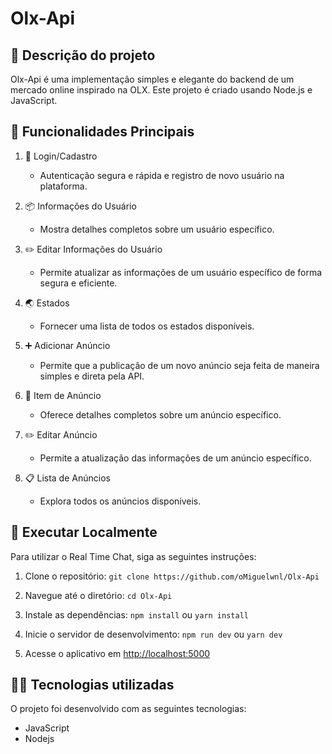 # Olx-Api

## 📜 Descrição do projeto

Olx-Api é uma implementação simples e elegante do backend de um mercado online inspirado na OLX. Este projeto é criado usando Node.js e JavaScript.

## 🔨 Funcionalidades Principais

1. 🔐 Login/Cadastro

   - Autenticação segura e rápida e registro de novo usuário na plataforma.

2. 📦 Informações do Usuário

   - Mostra detalhes completos sobre um usuário específico.

3. ✏️ Editar Informações do Usuário
   - Permite atualizar as informações de um usuário específico de forma segura e eficiente.
4. 🌏 Estados

   - Fornecer uma lista de todos os estados disponíveis.

5. ➕ Adicionar Anúncio

   - Permite que a publicação de um novo anúncio seja feita de maneira simples e direta pela API.

6. 📄 Item de Anúncio

   - Oferece detalhes completos sobre um anúncio específico.

7. ✏️ Editar Anúncio

   - Permite a atualização das informações de um anúncio específico.

8. 📋 Lista de Anúncios
   - Explora todos os anúncios disponíveis.

## 📁 Executar Localmente

Para utilizar o Real Time Chat, siga as seguintes instruções:

1. Clone o repositório: `git clone https://github.com/oMiguelwnl/Olx-Api`

2. Navegue até o diretório: `cd Olx-Api `

3. Instale as dependências: `npm install` ou `yarn install`

4. Inicie o servidor de desenvolvimento: `npm run dev` ou `yarn dev`

5. Acesse o aplicativo em [http://localhost:5000](http://localhost:5000)

## 👩‍💻 Tecnologias utilizadas

O projeto foi desenvolvido com as seguintes tecnologias:

- JavaScript
- Nodejs
